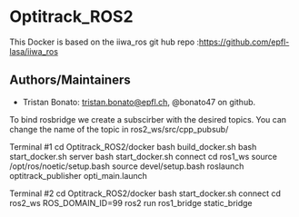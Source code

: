 # Optitrack_ROS2

This Docker is based on the iiwa_ros git hub repo :https://github.com/epfl-lasa/iiwa_ros

## Authors/Maintainers
- Tristan Bonato: tristan.bonato@epfl.ch, @bonato47 on github.

To bind rosbridge we create a subscirber with the desired topics. You can change the name of the topic in ros2_ws/src/cpp_pubsub/



Terminal #1
cd Optitrack_ROS2/docker
bash build_docker.sh 
bash start_docker.sh server
bash start_docker.sh connect
cd ros1_ws
source /opt/ros/noetic/setup.bash
source devel/setup.bash
roslaunch optitrack_publisher opti_main.launch 

Terminal #2
cd Optitrack_ROS2/docker
bash start_docker.sh connect
cd ros2_ws
ROS_DOMAIN_ID=99 ros2 run ros1_bridge static_bridge



